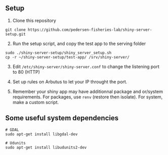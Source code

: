 ## Setup

1. Clone this repository

```
git clone https://github.com/pedersen-fisheries-lab/shiny-server-setup.git
```

2. Run the setup script, and copy the test app to the serving folder

```
sudo ./shiny-server-setup/shiny_server_setup.sh
cp -r ~/shiny-server-setup/test-app/ /srv/shiny-server/
```

3. Edit `/etc/shiny-server/shiny-server.conf` to change the listening port to 80 (HTTP) 

4. Set up rules on Arbutus to let your IP throught the port. 

5. Remember your shiny app may have additionnal package and or/system requirements. For packages, use `renv` (restore then isolate). For system, make a custom script.

## Some useful system dependencies

```
# GDAL
sudo apt-get install libgdal-dev

# Udunits
sudo apt-get install libudunits2-dev
```